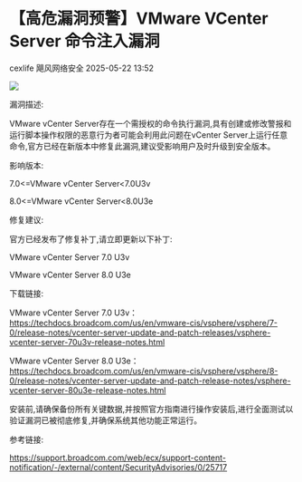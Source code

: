 #  【高危漏洞预警】VMware VCenter Server 命令注入漏洞   
cexlife  飓风网络安全   2025-05-22 13:52  
  
![](https://mmbiz.qpic.cn/mmbiz_png/ibhQpAia4xu01vL2Mgwk73I6bdosPmzibkY4ZWfHI3PJJicXra13zxMvdnhW3kfcfUhGU9gxyA0e02eGzLSb7alwmg/640?wx_fmt=png&from=appmsg "")  
  
漏洞描述:  
  
VMware vCenter Server存在一个需授权的命令执行漏洞,具有创建或修改警报和运行脚本操作权限的恶意行为者可能会利用此问题在vCenter Server上运行任意命令,官方已经在新版本中修复此漏洞,建议受影响用户及时升级到安全版本。  
  
影响版本:  
  
7.0<=VMware vCenter Server<7.0U3v  
  
8.0<=VMware vCenter Server<8.0U3e  
  
修复建议:  
  
官方已经发布了修复补丁,请立即更新以下补丁:  
  
VMware vCenter Server 7.0 U3v  
  
VMware vCenter Server 8.0 U3e  
  
下载链接:  
  
VMware vCenter Server 7.0 U3v：https://techdocs.broadcom.com/us/en/vmware-cis/vsphere/vsphere/7-0/release-notes/vcenter-server-update-and-patch-releases/vsphere-vcenter-server-70u3v-release-notes.html  
  
VMware vCenter Server 8.0 U3e：https://techdocs.broadcom.com/us/en/vmware-cis/vsphere/vsphere/8-0/release-notes/vcenter-server-update-and-patch-release-notes/vsphere-vcenter-server-80u3e-release-notes.html  
  
安装前,请确保备份所有关键数据,并按照官方指南进行操作安装后,进行全面测试以验证漏洞已被彻底修复,并确保系统其他功能正常运行。  
  
参考链接:  
  
https://support.broadcom.com/web/ecx/support-content-notification/-/external/content/SecurityAdvisories/0/25717  
  
  
